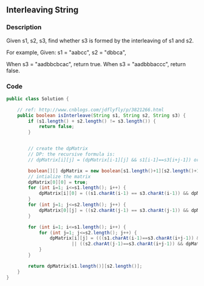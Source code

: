 ## Interleaving String

### Description

Given s1, s2, s3, find whether s3 is formed by the interleaving of s1 and s2.

For example,
Given:
s1 = "aabcc",
s2 = "dbbca",

When s3 = "aadbbcbcac", return true.
When s3 = "aadbbbaccc", return false.


### Code

```java
public class Solution {

    // ref: http://www.cnblogs.com/jdflyfly/p/3821266.html
    public boolean isInterleave(String s1, String s2, String s3) {
        if (s1.length() + s2.length() != s3.length()) {
            return false;
        }


        // create the dpMatrix
        // DP: the recursive formula is:
        // dpMatrix[i][j] = (dpMatrix[i-1][j] && s1[i-1]==s3[i+j-1]) or (dpMatrix[i][j-1] && s2[j-1]==s3[i+j-1])

        boolean[][] dpMatrix = new boolean[s1.length()+1][s2.length()+1];
        // intialize the matrix
        dpMatrix[0][0] = true;
        for (int i=1; i<=s1.length(); i++) {
            dpMatrix[i][0] = ((s1.charAt(i-1) == s3.charAt(i-1)) && dpMatrix[i-1][0]);
        }
        for (int j=1; j<=s2.length(); j++) {
            dpMatrix[0][j] = ((s2.charAt(j-1) == s3.charAt(j-1)) && dpMatrix[0][j-1]);
        }

        for (int i=1; i<=s1.length(); i++) {
            for (int j=1; j<=s2.length(); j++) {
                dpMatrix[i][j] = (((s1.charAt(i-1)==s3.charAt(i+j-1)) && dpMatrix[i-1][j])
                        || ((s2.charAt(j-1)==s3.charAt(i+j-1)) && dpMatrix[i][j-1]));
            }
        }

        return dpMatrix[s1.length()][s2.length()];
    }
}
```
